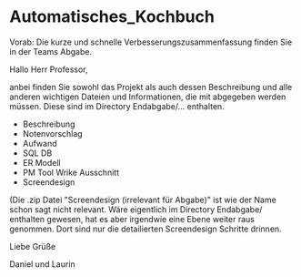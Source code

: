 # Automatisches_Kochbuch

Vorab: Die kurze und schnelle Verbesserungszusammenfassung finden Sie in der Teams Abgabe.

Hallo Herr Professor,

anbei finden Sie sowohl das Projekt als auch dessen Beschreibung und alle anderen wichtigen Dateien und Informationen, die mit abgegeben werden müssen. Diese sind im Directory Endabgabe/... enthalten. 
  - Beschreibung
  - Notenvorschlag
  - Aufwand
  - SQL DB
  - ER Modell
  - PM Tool Wrike Ausschnitt
  - Screendesign

(Die .zip Datei "Screendesign (irrelevant für Abgabe)" ist wie der Name schon sagt nicht relevant. Wäre eigentlich im Directory Endabgabe/ enthalten gewesen, hat es aber irgendwie eine Ebene weiter raus genommen. Dort sind nur die detailierten Screendesign Schritte drinnen.

Liebe Grüße

Daniel und Laurin
